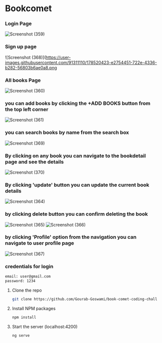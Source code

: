 #  Bookcomet

### Login Page
![Screenshot (359)](https://user-images.githubusercontent.com/91311110/178511059-7c508473-41b2-43e6-a5f0-033f8d1b5466.png)



### Sign up page
![Screenshot (368)](https://user-images.githubusercontent.com/91311110/178520423-e2754451-722e-4336-b282-56803b6ae0a8.png


### All books Page
![Screenshot (360)](https://user-images.githubusercontent.com/91311110/178515367-f89df96f-2659-45d7-9715-70e9fc4f4cb2.png)



### you can add books by clicking the +ADD BOOKS button from the top left corner
![Screenshot (361)](https://user-images.githubusercontent.com/91311110/178515596-e64a8b80-7b26-47f7-94ad-6c033e6b43ad.png)



### you can search books by name from the search box
![Screenshot (369)](https://user-images.githubusercontent.com/91311110/178517286-e41ff64f-0ff5-4d9f-835b-a5d9d39af21d.png)



### By clicking on any book you can navigate to the bookdetail page and see the details 
![Screenshot (370)](https://user-images.githubusercontent.com/91311110/178516187-e97a3092-3880-42d9-95ca-cd79490ddc2e.png)



### By clicking 'update' button you can update the current book details
![Screenshot (364)](https://user-images.githubusercontent.com/91311110/178516408-19423e0f-a6f6-442e-ba80-e491fbe90be9.png)



### by clicking delete button you can confirm deleting the book
![Screenshot (365)](https://user-images.githubusercontent.com/91311110/178516743-77314c3a-ac86-4892-82f1-0845c3aa35e0.png)
![Screenshot (366)](https://user-images.githubusercontent.com/91311110/178516814-0d61b929-8d42-4137-8e23-762d4dd57944.png)



### by clicking 'Profile' option from the navigation you can navigate to user profile page
![Screenshot (367)](https://user-images.githubusercontent.com/91311110/178517062-51dc8bda-c434-4c31-ad3d-45c96ccfa798.png)




### credentials for login
```sh
email: user@gmail.com
password: 1234
```



1. Clone the repo
   ```sh
   git clone https://github.com/Gourab-Goswami/book-comet-coding-challenge.git
   ```
2. Install NPM packages
   ```sh
   npm install
   ```
3. Start the server (localhost:4200)
   ```sh
   ng serve
   ```



